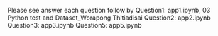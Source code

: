Please see answer each question follow by
Question1: app1.ipynb, 03 Python test and Dataset_Worapong Thitiadisai
Question2: app2.ipynb
Question3: app3.ipynb
Question5: app5.ipynb

